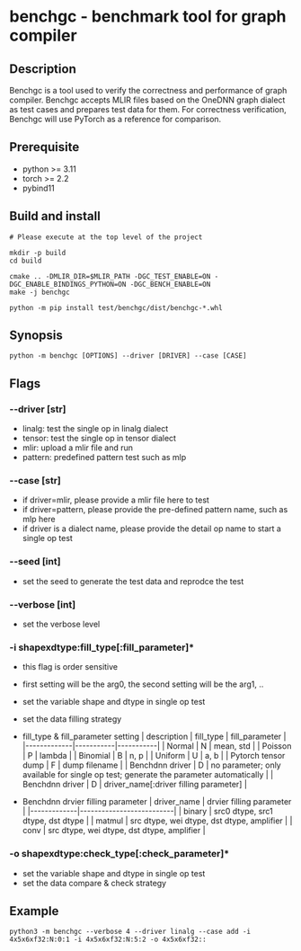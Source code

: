 # benchgc - benchmark tool for graph compiler

## Description

Benchgc is a tool used to verify the correctness and performance of graph compiler. Benchgc accepts MLIR files based on the OneDNN graph dialect as test cases and prepares test data for them. For correctness verification, Benchgc will use PyTorch as a reference for comparison.

## Prerequisite
* python >= 3.11
* torch >= 2.2
* pybind11

## Build and install
```
# Please execute at the top level of the project

mkdir -p build
cd build

cmake .. -DMLIR_DIR=$MLIR_PATH -DGC_TEST_ENABLE=ON -DGC_ENABLE_BINDINGS_PYTHON=ON -DGC_BENCH_ENABLE=ON
make -j benchgc

python -m pip install test/benchgc/dist/benchgc-*.whl

```

## Synopsis
```
python -m benchgc [OPTIONS] --driver [DRIVER] --case [CASE]
```
## Flags
###  --driver [str]
* linalg: test the single op in linalg dialect
* tensor: test the single op in tensor dialect
* mlir: upload a mlir file and run
* pattern: predefined pattern test such as mlp

### --case [str]
* if driver=mlir, please provide a mlir file here to test
* if driver=pattern, please provide the pre-defined pattern name, such as mlp here
* if driver is a dialect name, please provide the detail op name to start a single op test

### --seed [int]
* set the seed to generate the test data and reprodce the test

### --verbose [int]
* set the verbose level

### -i shapexdtype:fill_type[:fill_parameter]*
* this flag is order sensitive
* first setting will be the arg0, the second setting will be the arg1, ..
* set the variable shape and dtype in single op test
* set the data filling strategy


* fill_type & fill_parameter setting
    | description | fill_type | fill_parameter |
    |-------------|-----------|-----------|
    | Normal | N | mean, std |
    | Poisson | P | lambda |
    | Binomial | B | n, p |
    | Uniform | U | a, b |
    | Pytorch tensor dump | F | dump filename |
    | Benchdnn driver | D | no parameter; only available for single op test; generate the parameter automatically |
    | Benchdnn driver | D | driver_name[:driver filling parameter] |

* Benchdnn drvier filling parameter
    | driver_name | drvier filling parameter |
    |-------------|--------------------------|
    | binary | src0 dtype, src1 dtype, dst dtype |
    | matmul | src dtype, wei dtype, dst dtype, amplifier |
    | conv | src dtype, wei dtype, dst dtype, amplifier |

### -o shapexdtype:check_type[:check_parameter]*
* set the variable shape and dtype in single op test
* set the data compare & check strategy

## Example
```
python3 -m benchgc --verbose 4 --driver linalg --case add -i 4x5x6xf32:N:0:1 -i 4x5x6xf32:N:5:2 -o 4x5x6xf32::
```